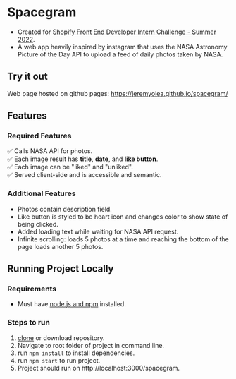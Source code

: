 # Spacegram
- Created for [Shopify Front End Developer Intern Challenge - Summer 2022](https://docs.google.com/document/d/13zXpyrC2yGxoLXKktxw2VJG2Jw8SdUfliLM-bYQLjqE/edit#).
- A web app heavily inspired by instagram that uses the NASA Astronomy Picture of the Day API to upload a feed of daily photos taken by NASA.

## Try it out
Web page hosted on github pages: https://jeremyolea.github.io/spacegram/

## Features
### Required Features
:white_check_mark: Calls NASA API for photos.  
:white_check_mark: Each image result has **title**, **date**, and **like button**.  
:white_check_mark: Each image can be "liked" and "unliked".  
:white_check_mark: Served client-side and is accessible and semantic.  

### Additional Features
- Photos contain description field.
- Like button is styled to be heart icon and changes color to show state of being clicked.
- Added loading text while waiting for NASA API request.
- Infinite scrolling: loads 5 photos at a time and reaching the bottom of the page loads another 5 photos.

## Running Project Locally
### Requirements
- Must have [node.js and npm](https://www.pluralsight.com/guides/getting-started-with-nodejs) installed.

### Steps to run
1. [clone](https://docs.github.com/en/repositories/creating-and-managing-repositories/cloning-a-repository) or download repository.
2. Navigate to root folder of project in command line.
3. run `npm install` to install dependencies.
4. run `npm start` to run project.
5. Project should run on http://localhost:3000/spacegram.